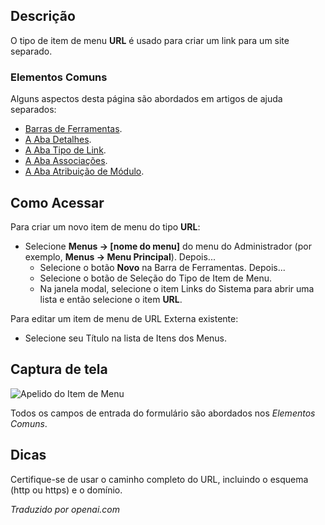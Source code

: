 <!-- Filename: Help4.x:Menu_Item:_URL / Display title: URL  -->

## Descrição

O tipo de item de menu **URL** é usado para criar um link para um site separado.

### Elementos Comuns

Alguns aspectos desta página são abordados em artigos de ajuda separados:

* [Barras de Ferramentas](jdocmanual?article=help/common-elements/toolbars).
* [A Aba Detalhes](jdocmanual?article=help/menu-items-common/menu-item-details).
* [A Aba Tipo de Link](jdocmanual?article=help/menu-items-common/menu-item-link-type).
* [A Aba Associações](jdocmanual?article=help/common-elements/edit-associations).
* [A Aba Atribuição de Módulo](jdocmanual?article=help/menu-items-common/menu-item-module-assignment).

## Como Acessar

Para criar um novo item de menu do tipo **URL**:

- Selecione **Menus → \[nome do menu\]** do menu do Administrador
  (por exemplo, **Menus → Menu Principal**). Depois...
  - Selecione o botão **Novo** na Barra de Ferramentas. Depois...
  - Selecione o botão de Seleção do Tipo de Item de Menu.
  - Na janela modal, selecione o item Links do Sistema para abrir uma lista e
    então selecione o item **URL**.

Para editar um item de menu de URL Externa existente:

- Selecione seu Título na lista de Itens dos Menus.

## Captura de tela

![Apelido do Item de Menu](../../../pt/images/menu-items/system-links-url-details-tab.png)

Todos os campos de entrada do formulário são abordados nos *Elementos Comuns*.

## Dicas

Certifique-se de usar o caminho completo do URL, incluindo o esquema (http ou https) e o domínio.

*Traduzido por openai.com*

